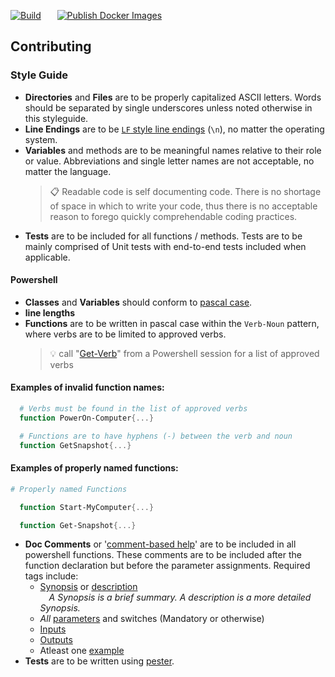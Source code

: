 [![Build](https://github.com/Jonathan-Zollinger/PeanutButter-Unicorn/actions/workflows/validate-build.yml/badge.svg)](https://github.com/Jonathan-Zollinger/PeanutButter-Unicorn/actions/workflows/validate-build.yml) &ensp; &ensp; [![Publish Docker Images](https://github.com/Jonathan-Zollinger/PeanutButter-Unicorn/actions/workflows/docker-image.yml/badge.svg)](https://github.com/Jonathan-Zollinger/PeanutButter-Unicorn/actions/workflows/docker-image.yml)

## Contributing

### Style Guide
- <a id='filenames'>__Directories__ and __Files__ </a> are to be properly capitalized ASCII letters. Words should be separated by single underscores unless noted otherwise in this styleguide.
- <a id='line-endings'>__Line Endings__</a> are to be [`LF` style line endings](https://developer.mozilla.org/en-US/docs/Glossary/CRLF) (`\n`), no matter the operating system.  
- <a id='variables'>__Variables__</a> and methods are to be meaningful names relative to their role or value. Abbreviations and single letter names are not acceptable, no matter the language. 
<ul>

> :clipboard: Readable code is self documenting code. There is no shortage of space in which to write your code, thus there is no acceptable reason to forego quickly comprehendable coding practices. 
</ul>

- <a id='tests'>__Tests__</a> are to be included for all functions / methods. Tests are to be mainly comprised of Unit tests with end-to-end tests included when applicable. 

#### Powershell
- <a id='ps-variables'>__Classes__ and __Variables__ </a> should conform to [pascal case](https://techterms.com/definition/pascalcase).
- <a id='ps-line-length'>__line lengths__
- <a id='ps-functions'> __Functions__ </a>are to be written in pascal case within the `Verb-Noun` pattern, where verbs are to be limited to approved verbs. 
<ul>

> :bulb: call "[Get-Verb](https://docs.microsoft.com/en-us/powershell/module/microsoft.powershell.utility/get-verb?view=powershell-7.2)" from a Powershell session for a list of approved verbs
</ul>

#### Examples of invalid function names:
```powershell  
  # Verbs must be found in the list of approved verbs
  function PowerOn-Computer{...}

  # Functions are to have hyphens (-) between the verb and noun
  function GetSnapshot{...}
```
#### Examples of properly named functions:
```Powershell
# Properly named Functions

  function Start-MyComputer{...}

  function Get-Snapshot{...}
```

- <a id='ps-doc-comments'> __Doc Comments__ </a> or '[comment-based help](https://learn.microsoft.com/en-us/powershell/module/microsoft.powershell.core/about/about_comment_based_help?view=powershell-7.2)' are to be included in all powershell functions. These comments are to be included after the function declaration but before the parameter assignments. Required tags include: 
  - [Synopsis](https://learn.microsoft.com/en-us/powershell/module/microsoft.powershell.core/about/about_comment_based_help?view=powershell-7.2#Synopsis) or [description](https://learn.microsoft.com/en-us/powershell/module/microsoft.powershell.core/about/about_comment_based_help?view=powershell-7.2#declaration)
<br>&emsp;_A Synopsis is a brief summary. A description is a more detailed Synopsis._
  - _All_ [parameters](https://learn.microsoft.com/en-us/powershell/module/microsoft.powershell.core/about/about_comment_based_help?view=powershell-7.2#parameter) and switches (Mandatory or otherwise)
  - [Inputs](https://learn.microsoft.com/en-us/powershell/module/microsoft.powershell.core/about/about_comment_based_help?view=powershell-7.2#inputs)
  - [Outputs](https://learn.microsoft.com/en-us/powershell/module/microsoft.powershell.core/about/about_comment_based_help?view=powershell-7.2#outputs)
  - Atleast one [example](https://learn.microsoft.com/en-us/powershell/module/microsoft.powershell.core/about/about_comment_based_help?view=powershell-7.2#example)
- <a id='ps-tests'>__Tests__</a> are to be written using [pester](https://pester.dev/docs/quick-start#creating-a-pester-test).
